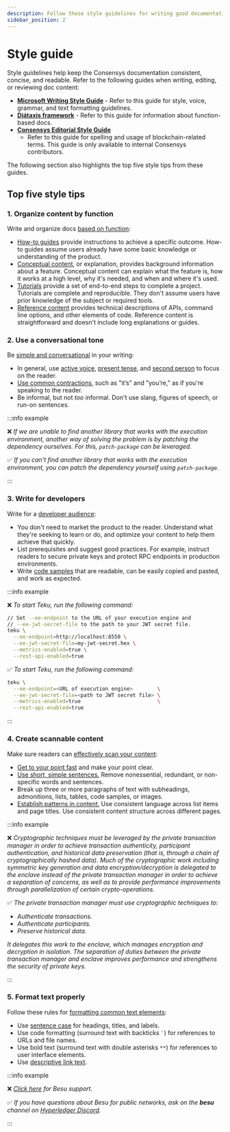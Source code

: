 ```yaml
---
description: Follow these style guidelines for writing good documentation.
sidebar_position: 2
---
```


# Style guide

Style guidelines help keep the Consensys documentation consistent, concise, and readable.
Refer to the following guides when writing, editing, or reviewing doc content:

- [**Microsoft Writing Style Guide**](https://learn.microsoft.com/en-us/style-guide/welcome/) -
  Refer to this guide for style, voice, grammar, and text formatting guidelines.
- [**Diátaxis framework**](https://diataxis.fr/) - Refer to this guide for information about
  function-based docs.
- [**Consensys Editorial Style Guide**](https://docs.google.com/document/d/1smRdw4TUIpz9re_o0_0DKdH_nK6cSPMJOK6BcbhjJ7Y/edit?usp=sharing)
  - Refer to this guide for spelling and usage of blockchain-related terms.
  This guide is only available to internal Consensys contributors.

The following section also highlights the top five style tips from these guides.

## Top five style tips

### 1. Organize content by function

Write and organize docs [based on function](https://diataxis.fr/):

- [How-to guides](https://diataxis.fr/how-to-guides/) provide instructions to
  achieve a specific outcome.
  How-to guides assume users already have some basic knowledge or understanding of the product.
- [Conceptual content](https://diataxis.fr/explanation/), or explanation, provides background
  information about a feature.
  Conceptual content can explain what the feature is, how it works at a high level, why it's needed,
  and when and where it's used.
- [Tutorials](https://diataxis.fr/tutorials/) provide a set of end-to-end steps to
  complete a project.
  Tutorials are complete and reproducible.
  They don't assume users have prior knowledge of the subject or required tools.
- [Reference content](https://diataxis.fr/reference/) provides technical
  descriptions of APIs, command line options, and other elements of code.
  Reference content is straightforward and doesn't include long explanations or guides.

### 2. Use a conversational tone

Be [simple and conversational](https://learn.microsoft.com/en-us/style-guide/brand-voice-above-all-simple-human)
in your writing:

- In general, use [active voice](https://docs.microsoft.com/en-us/style-guide/grammar/verbs#active-and-passive-voice),
  [present tense](https://learn.microsoft.com/en-us/style-guide/grammar/verbs#verb-tense), and
  [second person](https://learn.microsoft.com/en-us/style-guide/grammar/person) to focus on the reader.
- [Use common contractions](https://learn.microsoft.com/en-us/style-guide/word-choice/use-contractions),
  such as "it’s" and "you’re," as if you're speaking to the reader.
- Be informal, but not *too* informal.
  Don't use slang, figures of speech, or run-on sentences.

:::info example

❌ *If we are unable to find another library that works with the execution environment, another way
   of solving the problem is by patching the dependency ourselves.
   For this, `patch-package` can be leveraged.*

✅ *If you can't find another library that works with the execution environment, you can patch the
   dependency yourself using `patch-package`.*

:::

### 3. Write for developers

Write for a [developer audience](https://learn.microsoft.com/en-us/style-guide/developer-content/):

- You don't need to market the product to the reader.
  Understand what they're seeking to learn or do, and optimize your content to help them achieve
  that quickly.
- List prerequisites and suggest good practices.
  For example, instruct readers to secure private keys and protect RPC endpoints in production environments.
- Write [code samples](format-markdown.md#code-sample-style-guide) that are readable, can be easily
  copied and pasted, and work as expected.

:::info example

❌ *To start Teku, run the following command:*

```bash
// Set --ee-endpoint to the URL of your execution engine and
// --ee-jwt-secret-file to the path to your JWT secret file.
teku \
  --ee-endpoint=http://localhost:8550 \
  --ee-jwt-secret-file=my-jwt-secret.hex \
  --metrics-enabled=true \
  --rest-api-enabled=true
```

✅ *To start Teku, run the following command:*

```bash
teku \
  --ee-endpoint=<URL of execution engine>        \
  --ee-jwt-secret-file=<path to JWT secret file> \
  --metrics-enabled=true                         \
  --rest-api-enabled=true
```

:::

### 4. Create scannable content

Make sure readers can [effectively scan your content](https://learn.microsoft.com/en-us/style-guide/scannable-content/):

- [Get to your point fast](https://learn.microsoft.com/en-us/style-guide/top-10-tips-style-voice#get-to-the-point-fast)
  and make your point clear.
- [Use short, simple sentences.](https://learn.microsoft.com/en-us/style-guide/word-choice/use-simple-words-concise-sentences)
  Remove nonessential, redundant, or non-specific words and sentences.
- Break up three or more paragraphs of text with subheadings, admonitions, lists, tables, code samples,
  or images.
- [Establish patterns in content.](https://learn.microsoft.com/en-us/style-guide/scannable-content/#establish-patterns-in-content)
  Use consistent language across list items and page titles.
  Use consistent content structure across different pages.

:::info example

❌ *Cryptographic techniques must be leveraged by the private transaction manager in order to achieve
transaction authenticity, participant authentication, and historical data preservation (that is,
through a chain of cryptographically hashed data).
Much of the cryptographic work including symmetric key generation and data encryption/decryption is
delegated to the enclave instead of the private transaction manager in order to achieve a separation
of concerns, as well as to provide performance improvements through parallelization of certain
crypto-operations.*

✅ *The private transaction manager must use cryptographic techniques to:*

- *Authenticate transactions.*
- *Authenticate participants.*
- *Preserve historical data.*

*It delegates this work to the enclave, which manages encryption and decryption in isolation.
The separation of duties between the private transaction manager and enclave improves performance
and strengthens the security of private keys.*

:::

### 5. Format text properly

Follow these rules for [formatting common text
elements](https://learn.microsoft.com/en-us/style-guide/text-formatting/):

- Use [sentence case](https://learn.microsoft.com/en-us/style-guide/capitalization) for headings,
  titles, and labels.
- Use code formatting (surround text with backticks `` ` ``) for references to URLs and file names.
- Use bold text (surround text with double asterisks `**`) for references to user interface elements.
- Use [descriptive link text](https://developers.google.com/style/link-text?hl=en).

:::info example

❌ *[Click here](https://discord.gg/hyperledger) for Besu support.*

✅ *If you have questions about Besu for public networks, ask on the **besu** channel on
[Hyperledger Discord](https://discord.gg/hyperledger).*

:::
